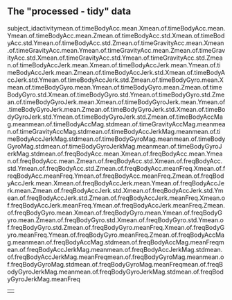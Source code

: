 ## The "processed - tidy" data

<table>
<td>
<tr>subject_id</tr>
<tr>activity</tr>
<tr>mean.of.timeBodyAcc.mean.X</tr>          
<tr>mean.of.timeBodyAcc.mean.Y</tr>          
<tr>mean.of.timeBodyAcc.mean.Z</tr>          
<tr>mean.of.timeBodyAcc.std.X</tr>           
<tr>mean.of.timeBodyAcc.std.Y</tr>           
<tr>mean.of.timeBodyAcc.std.Z</tr>           
<tr>mean.of.timeGravityAcc.mean.X</tr>       
<tr>mean.of.timeGravityAcc.mean.Y</tr>       
<tr>mean.of.timeGravityAcc.mean.Z</tr>       
<tr>mean.of.timeGravityAcc.std.X</tr>        
<tr>mean.of.timeGravityAcc.std.Y</tr>        
<tr>mean.of.timeGravityAcc.std.Z</tr>        
<tr>mean.of.timeBodyAccJerk.mean.X</tr>      
<tr>mean.of.timeBodyAccJerk.mean.Y</tr>      
<tr>mean.of.timeBodyAccJerk.mean.Z</tr>      
<tr>mean.of.timeBodyAccJerk.std.X</tr>       
<tr>mean.of.timeBodyAccJerk.std.Y</tr>       
<tr>mean.of.timeBodyAccJerk.std.Z</tr>       
<tr>mean.of.timeBodyGyro.mean.X</tr>         
<tr>mean.of.timeBodyGyro.mean.Y</tr>         
<tr>mean.of.timeBodyGyro.mean.Z</tr>         
<tr>mean.of.timeBodyGyro.std.X</tr>          
<tr>mean.of.timeBodyGyro.std.Y</tr>          
<tr>mean.of.timeBodyGyro.std.Z</tr>          
<tr>mean.of.timeBodyGyroJerk.mean.X</tr>     
<tr>mean.of.timeBodyGyroJerk.mean.Y</tr>     
<tr>mean.of.timeBodyGyroJerk.mean.Z</tr>     
<tr>mean.of.timeBodyGyroJerk.std.X</tr>      
<tr>mean.of.timeBodyGyroJerk.std.Y</tr>      
<tr>mean.of.timeBodyGyroJerk.std.Z</tr>      
<tr>mean.of.timeBodyAccMag.mean</tr>         
<tr>mean.of.timeBodyAccMag.std</tr>          
<tr>mean.of.timeGravityAccMag.mean</tr>      
<tr>mean.of.timeGravityAccMag.std</tr>       
<tr>mean.of.timeBodyAccJerkMag.mean</tr>     
<tr>mean.of.timeBodyAccJerkMag.std</tr>      
<tr>mean.of.timeBodyGyroMag.mean</tr>        
<tr>mean.of.timeBodyGyroMag.std</tr>         
<tr>mean.of.timeBodyGyroJerkMag.mean</tr>    
<tr>mean.of.timeBodyGyroJerkMag.std</tr>     
<tr>mean.of.freqBodyAcc.mean.X</tr>          
<tr>mean.of.freqBodyAcc.mean.Y</tr>          
<tr>mean.of.freqBodyAcc.mean.Z</tr>          
<tr>mean.of.freqBodyAcc.std.X</tr>           
<tr>mean.of.freqBodyAcc.std.Y</tr>           
<tr>mean.of.freqBodyAcc.std.Z</tr>           
<tr>mean.of.freqBodyAcc.meanFreq.X</tr>      
<tr>mean.of.freqBodyAcc.meanFreq.Y</tr>      
<tr>mean.of.freqBodyAcc.meanFreq.Z</tr>      
<tr>mean.of.freqBodyAccJerk.mean.X</tr>      
<tr>mean.of.freqBodyAccJerk.mean.Y</tr>      
<tr>mean.of.freqBodyAccJerk.mean.Z</tr>      
<tr>mean.of.freqBodyAccJerk.std.X</tr>       
<tr>mean.of.freqBodyAccJerk.std.Y</tr>       
<tr>mean.of.freqBodyAccJerk.std.Z</tr>       
<tr>mean.of.freqBodyAccJerk.meanFreq.X</tr>  
<tr>mean.of.freqBodyAccJerk.meanFreq.Y</tr>  
<tr>mean.of.freqBodyAccJerk.meanFreq.Z</tr>  
<tr>mean.of.freqBodyGyro.mean.X</tr>         
<tr>mean.of.freqBodyGyro.mean.Y</tr>         
<tr>mean.of.freqBodyGyro.mean.Z</tr>         
<tr>mean.of.freqBodyGyro.std.X</tr>          
<tr>mean.of.freqBodyGyro.std.Y</tr>          
<tr>mean.of.freqBodyGyro.std.Z</tr>          
<tr>mean.of.freqBodyGyro.meanFreq.X</tr>     
<tr>mean.of.freqBodyGyro.meanFreq.Y</tr>     
<tr>mean.of.freqBodyGyro.meanFreq.Z</tr>     
<tr>mean.of.freqBodyAccMag.mean</tr>         
<tr>mean.of.freqBodyAccMag.std</tr>          
<tr>mean.of.freqBodyAccMag.meanFreq</tr>     
<tr>mean.of.freqBodyAccJerkMag.mean</tr>     
<tr>mean.of.freqBodyAccJerkMag.std</tr>      
<tr>mean.of.freqBodyAccJerkMag.meanFreq</tr> 
<tr>mean.of.freqBodyGyroMag.mean</tr>        
<tr>mean.of.freqBodyGyroMag.std</tr>         
<tr>mean.of.freqBodyGyroMag.meanFreq</tr>    
<tr>mean.of.freqBodyGyroJerkMag.mean</tr>    
<tr>mean.of.freqBodyGyroJerkMag.std</tr>     
<tr>mean.of.freqBodyGyroJerkMag.meanFreq</tr>
</td>
</table>




